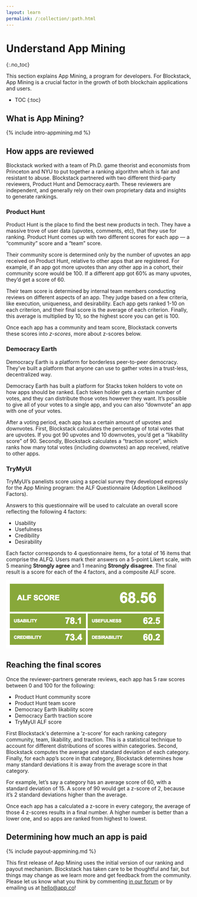 ```yaml
---
layout: learn
permalink: /:collection/:path.html
---
```

# Understand App Mining
{:.no_toc}

This section explains App Mining, a program for developers. For Blockstack, App Mining is a crucial factor in the growth of both blockchain applications and users.  

* TOC
{:toc}

## What is App Mining?

{% include intro-appmining.md %}

## How apps are reviewed

Blockstack worked with a team of Ph.D. game theorist and economists from
Princeton and NYU to put together a ranking algorithm which is fair and
resistant to abuse. Blockstack partnered with two different third-party
reviewers, Product Hunt and Democracy.earth. These reviewers are independent,
and generally rely on their own proprietary data and insights to generate
rankings.

### Product Hunt

Product Hunt is the place to find the best new products in tech. They have a
massive trove of user data (upvotes, comments, etc), that they use for ranking.
Product Hunt comes up with two different scores for each app — a “community”
score and a “team” score.

Their community score is determined only by the number of upvotes an app
received on Product Hunt, relative to other apps that are registered. For
example, if an app got more upvotes than any other app in a cohort, their
community score would be 100. If a different app got 60% as many upvotes, they’d
get a score of 60.

Their team score is determined by internal team members conducting reviews on
different aspects of an app. They judge based on a few criteria, like execution,
uniqueness, and desirability. Each app gets ranked 1-10 on each criterion, and
their final score is the average of each criterion. Finally, this average is
multiplied by 10, so the highest score you can get is 100.

Once each app has a community and team score, Blockstack converts these scores into
_z-scores_, more about z-scores below.

### Democracy Earth

Democracy Earth is a platform for borderless peer-to-peer democracy. They’ve
built a platform that anyone can use to gather votes in a trust-less,
decentralized way.

Democracy Earth has built a platform for Stacks token holders to vote on how
apps should be ranked. Each token holder gets a certain number of votes, and
they can distribute those votes however they want. It’s possible to give all of
your votes to a single app, and you can also “downvote” an app with one of your
votes.

After a voting period, each app has a certain amount of upvotes and downvotes.
First, Blockstack calculates the percentage of total votes that are upvotes. If
you got 90 upvotes and 10 downvotes, you’d get a “likability score” of 90.
Secondly, Blockstack calculates a “traction score”, which ranks how many total
votes (including downvotes) an app received, relative to other apps.


### TryMyUI

TryMyUI’s panelists score using a special survey they developed expressly for the App Mining program: the ALF Questionnaire (Adoption Likelihood Factors).

Answers to this questionnaire will be used to calculate an overall score reflecting the following 4 factors:

* Usability
* Usefulness
* Credibility
* Desirability

Each factor corresponds to 4 questionnaire items, for a total of 16 items that comprise the ALFQ. Users mark their answers on a 5-point Likert scale, with 5 meaning **Strongly agree** and 1 meaning **Strongly disagree**. The final result is a score for each of the 4 factors, and a composite ALF score.

<img src="images/alf-score.png" alt="">


## Reaching the final scores

Once the reviewer-partners generate reviews, each app has 5 raw scores between 0
and 100 for the following:

* Product Hunt community score
* Product Hunt team score
* Democracy Earth likability score
* Democracy Earth traction score
* TryMyUI ALF score

First Blockstack's determine a ‘z-score’ for each ranking category community,
team, likability, and traction. This is a statistical technique to account for
different distributions of scores within categories. Second, Blockstack computes
the average and standard deviation of each category. Finally, for each app’s
score in that category, Blockstack determines how many standard deviations it is
away from the average score in that category.

For example, let’s say a category has an average score of 60, with a standard
deviation of 15. A score of 90 would get a z-score of 2, because it’s 2 standard
deviations higher than the average.

Once each app has a calculated a z-score in every category, the average of those
4 z-scores results in a final number. A higher number is better than a lower
one, and so apps are ranked from highest to lowest.

## Determining how much an app is paid

{% include payout-appmining.md %}

This first release of App Mining uses the initial version of our ranking and
payout mechanism. Blockstack has taken care to be thoughtful and fair, but
things may change as we learn more and get feedback from the community. Please
let us know what you think by commenting <a href="https://forum.blockstack.org"
target="\_blank">in our forum</a> or by emailing us at <hello@app.co>!
